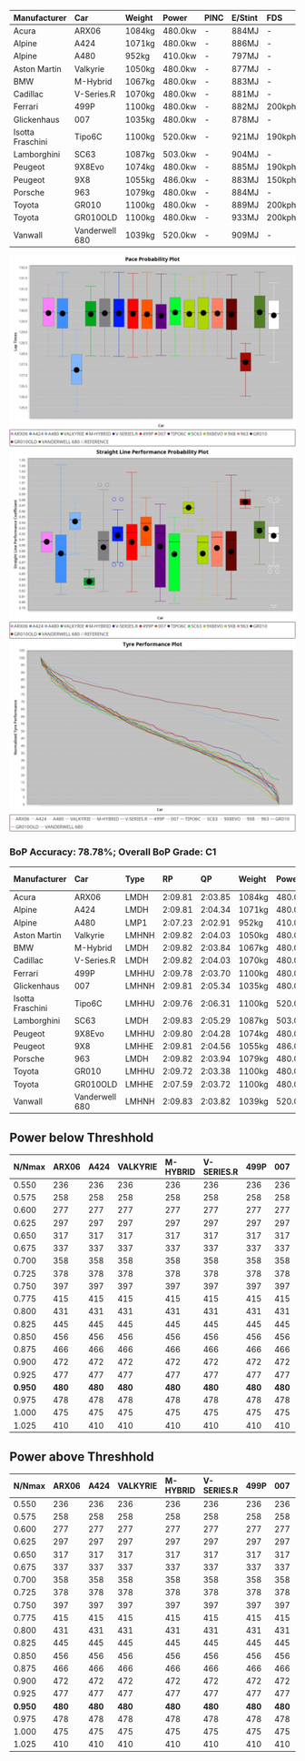 | Manufacturer     | Car            | Weight | Power   | PINC    | E/Stint | FDS     |
|:-|:-|:-|:-|:-|:-|:-|
| Acura            | ARX06          | 1084kg | 480.0kw |    -    | 884MJ   |    -    |
| Alpine           | A424           | 1071kg | 480.0kw |    -    | 886MJ   |    -    |
| Alpine           | A480           | 952kg  | 410.0kw |    -    | 797MJ   |    -    |
| Aston Martin     | Valkyrie       | 1050kg | 480.0kw |    -    | 877MJ   |    -    |
| BMW              | M-Hybrid       | 1067kg | 480.0kw |    -    | 883MJ   |    -    |
| Cadillac         | V-Series.R     | 1070kg | 480.0kw |    -    | 881MJ   |    -    |
| Ferrari          | 499P           | 1100kg | 480.0kw |    -    | 882MJ   | 200kph  |
| Glickenhaus      | 007            | 1035kg | 480.0kw |    -    | 878MJ   |    -    |
| Isotta Fraschini | Tipo6C         | 1100kg | 520.0kw |    -    | 921MJ   | 190kph  |
| Lamborghini      | SC63           | 1087kg | 503.0kw |    -    | 904MJ   |    -    |
| Peugeot          | 9X8Evo         | 1074kg | 480.0kw |    -    | 885MJ   | 190kph  |
| Peugeot          | 9X8            | 1055kg | 486.0kw |    -    | 883MJ   | 150kph  |
| Porsche          | 963            | 1079kg | 480.0kw |    -    | 884MJ   |    -    |
| Toyota           | GR010          | 1100kg | 480.0kw |    -    | 889MJ   | 200kph  |
| Toyota           | GR010OLD       | 1100kg | 480.0kw |    -    | 933MJ   | 200kph  |
| Vanwall          | Vanderwell 680 | 1039kg | 520.0kw |    -    | 909MJ   |    -    |

![PACECHART](./IMG/AUTO.png)
![STRAIGHTLINEPERFORMANCECHART](./IMG/AUTO_sp.png)
![TYREPERFORMANCECHART](./IMG/AUTO_tw.png)

### BoP Accuracy: 78.78%; Overall BoP Grade: C1
| Manufacturer     | Car            | Type  | RP      | QP      | Weight | Power¹  | Threshhold | PINC    | Power²   | E/Stint | AVG Vmax  | FDS     | RDLC | L/Stint | BOP-Grade | Model Accuracy | Model Points | Match%  | SimDiff |
|:-|:-|:-|:-|:-|:-|:-|:-|:-|:-|:-|:-|:-|:-|:-|:-|:-|:-|:-|:-|
| Acura            | ARX06          | LMDH  | 2:09.81 | 2:03.85 | 1084kg | 480.0kw | 0.0kph     |    -    | 480.00kw |  884MJ  | 289.12kph |    -    | 0.99 | 25      | +B1       | 100.00%        | 996          | 89.97%  | #       |
| Alpine           | A424           | LMDH  | 2:09.81 | 2:04.34 | 1071kg | 480.0kw | 0.0kph     |    -    | 480.00kw |  886MJ  | 286.47kph |    -    | 1.01 | 25      | +B1       | 99.37%         | 2056         | 87.38%  | #       |
| Alpine           | A480           | LMP1  | 2:07.23 | 2:02.91 |  952kg | 410.0kw | 0.0kph     |    -    | 410.00kw |  797MJ  | 294.44kph |    -    | 0.97 | 23      | -Ω1       | 96.76%         | 1135         | 6.94%   | -0.15   |
| Aston Martin     | Valkyrie       | LMHNH | 2:09.82 | 2:04.03 | 1050kg | 480.0kw | 0.0kph     |    -    | 480.00kw |  877MJ  | 279.33kph |    -    | 1.04 | 25      | +C2       | 100.00%        | 247          | 70.19%  | #       |
| BMW              | M-Hybrid       | LMDH  | 2:09.82 | 2:03.84 | 1067kg | 480.0kw | 0.0kph     |    -    | 480.00kw |  883MJ  | 289.33kph |    -    | 1.01 | 25      | +A2       | 99.20%         | 3081         | 92.13%  | #       |
| Cadillac         | V-Series.R     | LMDH  | 2:09.82 | 2:04.03 | 1070kg | 480.0kw | 0.0kph     |    -    | 480.00kw |  881MJ  | 290.59kph |    -    | 1.00 | 25      | +B2       | 99.22%         | 5358         | 83.38%  | #       |
| Ferrari          | 499P           | LMHHU | 2:09.78 | 2:03.70 | 1100kg | 480.0kw | 0.0kph     |    -    | 480.00kw |  882MJ  | 288.47kph | 200kph  | 1.01 | 25      | ~A1       | 99.93%         | 6954         | 100.00% | #       |
| Glickenhaus      | 007            | LMHNH | 2:09.81 | 2:05.34 | 1035kg | 480.0kw | 0.0kph     |    -    | 480.00kw |  878MJ  | 295.29kph |    -    | 0.96 | 25      | +B2       | 94.07%         | 2174         | 83.25%  | +1.16   |
| Isotta Fraschini | Tipo6C         | LMHHU | 2:09.76 | 2:06.31 | 1100kg | 520.0kw | 0.0kph     |    -    | 520.00kw |  921MJ  | 291.22kph | 190kph  | 1.03 | 25      | +D1       | 97.73%         | 129          | 66.03%  | +1.66   |
| Lamborghini      | SC63           | LMDH  | 2:09.83 | 2:05.29 | 1087kg | 503.0kw | 0.0kph     |    -    | 503.00kw |  904MJ  | 287.91kph |    -    | 1.02 | 25      | +A2       | 100.00%        | 784          | 93.13%  | +1.81   |
| Peugeot          | 9X8Evo         | LMHHU | 2:09.80 | 2:04.28 | 1074kg | 480.0kw | 0.0kph     |    -    | 480.00kw |  885MJ  | 300.22kph | 190kph  | 0.98 | 25      | +B1       | 100.00%        | 1458         | 88.34%  | #       |
| Peugeot          | 9X8            | LMHHE | 2:09.81 | 2:04.56 | 1055kg | 486.0kw | 0.0kph     |    -    | 486.00kw |  883MJ  | 287.86kph | 150kph  | 1.02 | 25      | ~A1       | 98.36%         | 4506         | 100.00% | +0.59   |
| Porsche          | 963            | LMDH  | 2:09.82 | 2:03.94 | 1079kg | 480.0kw | 0.0kph     |    -    | 480.00kw |  884MJ  | 287.68kph |    -    | 0.99 | 25      | ~A1       | 99.87%         | 14199        | 100.00% | #       |
| Toyota           | GR010          | LMHHU | 2:09.72 | 2:03.38 | 1100kg | 480.0kw | 0.0kph     |    -    | 480.00kw |  889MJ  | 285.64kph | 200kph  | 1.01 | 25      | ~A1       | 99.92%         | 5012         | 100.00% | #       |
| Toyota           | GR010OLD       | LMHHE | 2:07.59 | 2:03.72 | 1100kg | 480.0kw | 0.0kph     |    -    | 480.00kw |  933MJ  | 299.32kph | 200kph  | 0.99 | 25      | -Ω1       | 100.00%        | 351          | 1.40%   | +2.95   |
| Vanwall          | Vanderwell 680 | LMHNH | 2:09.83 | 2:03.82 | 1039kg | 520.0kw | 0.0kph     |    -    | 520.00kw |  909MJ  | 298.73kph |    -    | 1.01 | 25      | ~A1       | 95.37%         | 639          | 98.33%  | -0.02   |

## Power below Threshhold
| N/Nmax    | ARX06   | A424    | VALKYRIE | M-HYBRID | V-SERIES.R | 499P    | 007     | TIPO6C  | SC63    | 9X8EVO  | 9X8     | 963     | GR010   | GR010OLD | VANDERWELL 680 | ​     | RPM      | A480    |
|:-|:-|:-|:-|:-|:-|:-|:-|:-|:-|:-|:-|:-|:-|:-|:-|:-|:-|:-|
|  0.550    |  236    |  236    |  236     |  236     |  236       |  236    |  236    |  256    |  248    |  236    |  239    |  236    |  236    |  236     |  256           |  ​    |   --     |   -     |
|  0.575    |  258    |  258    |  258     |  258     |  258       |  258    |  258    |  279    |  271    |  258    |  261    |  258    |  258    |  258     |  279           |  ​    |   --     |   -     |
|  0.600    |  277    |  277    |  277     |  277     |  277       |  277    |  277    |  300    |  291    |  277    |  281    |  277    |  277    |  277     |  300           |  ​    |   --     |   -     |
|  0.625    |  297    |  297    |  297     |  297     |  297       |  297    |  297    |  322    |  311    |  297    |  301    |  297    |  297    |  297     |  322           |  ​    |   --     |   -     |
|  0.650    |  317    |  317    |  317     |  317     |  317       |  317    |  317    |  343    |  332    |  317    |  321    |  317    |  317    |  317     |  343           |  ​    |   --     |   -     |
|  0.675    |  337    |  337    |  337     |  337     |  337       |  337    |  337    |  365    |  353    |  337    |  341    |  337    |  337    |  337     |  365           |  ​    |   --     |   -     |
|  0.700    |  358    |  358    |  358     |  358     |  358       |  358    |  358    |  387    |  374    |  358    |  362    |  358    |  358    |  358     |  387           |  ​    |   --     |   -     |
|  0.725    |  378    |  378    |  378     |  378     |  378       |  378    |  378    |  409    |  395    |  378    |  383    |  378    |  378    |  378     |  409           |  ​    |   --     |   -     |
|  0.750    |  397    |  397    |  397     |  397     |  397       |  397    |  397    |  430    |  416    |  397    |  402    |  397    |  397    |  397     |  430           |  ​    |   --     |   -     |
|  0.775    |  415    |  415    |  415     |  415     |  415       |  415    |  415    |  449    |  435    |  415    |  420    |  415    |  415    |  415     |  449           |  ​    |  5000    |  241    |
|  0.800    |  431    |  431    |  431     |  431     |  431       |  431    |  431    |  467    |  452    |  431    |  436    |  431    |  431    |  431     |  467           |  ​    |  5500    |  284    |
|  0.825    |  445    |  445    |  445     |  445     |  445       |  445    |  445    |  482    |  467    |  445    |  451    |  445    |  445    |  445     |  482           |  ​    |  6000    |  318    |
|  0.850    |  456    |  456    |  456     |  456     |  456       |  456    |  456    |  494    |  478    |  456    |  462    |  456    |  456    |  456     |  494           |  ​    |  6500    |  359    |
|  0.875    |  466    |  466    |  466     |  466     |  466       |  466    |  466    |  505    |  488    |  466    |  472    |  466    |  466    |  466     |  505           |  ​    |  7000    |  401    |
|  0.900    |  472    |  472    |  472     |  472     |  472       |  472    |  472    |  512    |  495    |  472    |  478    |  472    |  472    |  472     |  512           |  ​    |  7500    |  411    |
|  0.925    |  477    |  477    |  477     |  477     |  477       |  477    |  477    |  517    |  500    |  477    |  483    |  477    |  477    |  477     |  517           |  ​    |  8000    |  407    |
| **0.950** | **480** | **480** | **480**  | **480**  | **480**    | **480** | **480** | **520** | **503** | **480** | **486** | **480** | **480** | **480**  | **520**        | **​** | **8500** | **410** |
|  0.975    |  478    |  478    |  478     |  478     |  478       |  478    |  478    |  518    |  501    |  478    |  484    |  478    |  478    |  478     |  518           |  ​    |  9000    |  205    |
|  1.000    |  475    |  475    |  475     |  475     |  475       |  475    |  475    |  514    |  498    |  475    |  481    |  475    |  475    |  475     |  514           |  ​    |   --     |   -     |
|  1.025    |  410    |  410    |  410     |  410     |  410       |  410    |  410    |  444    |  430    |  410    |  415    |  410    |  410    |  410     |  444           |  ​    |   --     |   -     |

## Power above Threshhold
| N/Nmax    | ARX06   | A424    | VALKYRIE | M-HYBRID | V-SERIES.R | 499P    | 007     | TIPO6C  | SC63    | 9X8EVO  | 9X8     | 963     | GR010   | GR010OLD | VANDERWELL 680 | ​     | RPM      | A480    |
|:-|:-|:-|:-|:-|:-|:-|:-|:-|:-|:-|:-|:-|:-|:-|:-|:-|:-|:-|
|  0.550    |  236    |  236    |  236     |  236     |  236       |  236    |  236    |  256    |  248    |  236    |  239    |  236    |  236    |  236     |  256           |  ​    |   --     |   -     |
|  0.575    |  258    |  258    |  258     |  258     |  258       |  258    |  258    |  279    |  271    |  258    |  261    |  258    |  258    |  258     |  279           |  ​    |   --     |   -     |
|  0.600    |  277    |  277    |  277     |  277     |  277       |  277    |  277    |  300    |  291    |  277    |  281    |  277    |  277    |  277     |  300           |  ​    |   --     |   -     |
|  0.625    |  297    |  297    |  297     |  297     |  297       |  297    |  297    |  322    |  311    |  297    |  301    |  297    |  297    |  297     |  322           |  ​    |   --     |   -     |
|  0.650    |  317    |  317    |  317     |  317     |  317       |  317    |  317    |  343    |  332    |  317    |  321    |  317    |  317    |  317     |  343           |  ​    |   --     |   -     |
|  0.675    |  337    |  337    |  337     |  337     |  337       |  337    |  337    |  365    |  353    |  337    |  341    |  337    |  337    |  337     |  365           |  ​    |   --     |   -     |
|  0.700    |  358    |  358    |  358     |  358     |  358       |  358    |  358    |  387    |  374    |  358    |  362    |  358    |  358    |  358     |  387           |  ​    |   --     |   -     |
|  0.725    |  378    |  378    |  378     |  378     |  378       |  378    |  378    |  409    |  395    |  378    |  383    |  378    |  378    |  378     |  409           |  ​    |   --     |   -     |
|  0.750    |  397    |  397    |  397     |  397     |  397       |  397    |  397    |  430    |  416    |  397    |  402    |  397    |  397    |  397     |  430           |  ​    |   --     |   -     |
|  0.775    |  415    |  415    |  415     |  415     |  415       |  415    |  415    |  449    |  435    |  415    |  420    |  415    |  415    |  415     |  449           |  ​    |  5000    |  241    |
|  0.800    |  431    |  431    |  431     |  431     |  431       |  431    |  431    |  467    |  452    |  431    |  436    |  431    |  431    |  431     |  467           |  ​    |  5500    |  284    |
|  0.825    |  445    |  445    |  445     |  445     |  445       |  445    |  445    |  482    |  467    |  445    |  451    |  445    |  445    |  445     |  482           |  ​    |  6000    |  318    |
|  0.850    |  456    |  456    |  456     |  456     |  456       |  456    |  456    |  494    |  478    |  456    |  462    |  456    |  456    |  456     |  494           |  ​    |  6500    |  359    |
|  0.875    |  466    |  466    |  466     |  466     |  466       |  466    |  466    |  505    |  488    |  466    |  472    |  466    |  466    |  466     |  505           |  ​    |  7000    |  401    |
|  0.900    |  472    |  472    |  472     |  472     |  472       |  472    |  472    |  512    |  495    |  472    |  478    |  472    |  472    |  472     |  512           |  ​    |  7500    |  411    |
|  0.925    |  477    |  477    |  477     |  477     |  477       |  477    |  477    |  517    |  500    |  477    |  483    |  477    |  477    |  477     |  517           |  ​    |  8000    |  407    |
| **0.950** | **480** | **480** | **480**  | **480**  | **480**    | **480** | **480** | **520** | **503** | **480** | **486** | **480** | **480** | **480**  | **520**        | **​** | **8500** | **410** |
|  0.975    |  478    |  478    |  478     |  478     |  478       |  478    |  478    |  518    |  501    |  478    |  484    |  478    |  478    |  478     |  518           |  ​    |  9000    |  205    |
|  1.000    |  475    |  475    |  475     |  475     |  475       |  475    |  475    |  514    |  498    |  475    |  481    |  475    |  475    |  475     |  514           |  ​    |   --     |   -     |
|  1.025    |  410    |  410    |  410     |  410     |  410       |  410    |  410    |  444    |  430    |  410    |  415    |  410    |  410    |  410     |  444           |  ​    |   --     |   -     |
